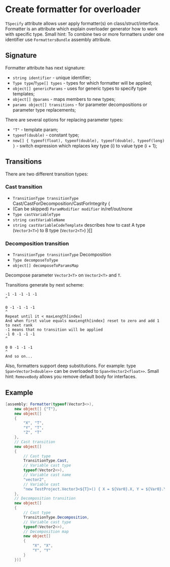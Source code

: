 # Create formatter for overloader
`TSpecify` attribute allows user apply formatter(s) on class/struct/interface.
Formatter is an attribute which explain overloader generator how to work with specific type.
Small hint: To combine two or more formatters under one identifier use `FormattersBundle` assembly attribute.

## Signature
Formatter attribute has next signature:
- `string identifier` - unique identifier;
- `Type type`/`Type[] types` - types for which formatter will be applied;
- `object[] genericParams` - uses for generic types to specify type templates;
- `object[] @params` - maps members to new types;
- `params object[] transitions` - for parameter decompositions or parameter type replacements;

There are several options for replacing parameter types:
- `"T"` - template param;
- `typeof(double)` - constant type;
- `new[]
{
	typeof(float), typeof(double),
	typeof(double), typeof(long)
}` - switch expression which replaces key type (i) to value type (i + 1);

## Transitions
There are two different transition types:
### Cast transition
- `TransitionType transitionType` Cast/CastForDecomposition/CastForIntegrity
{
- (Can be skipped) `ParamModifier modifier` in/ref/out/none
- `Type castVariableType`
- `string castVariableName`
- `string castVariableCodeTemplate` describes how to cast A type (`Vector3<T>`) to B type (`Vector2<T>`)
}[]

### Decomposition transition
- `TransitionType transitionType` Decomposition
- `Type decomposeToType`
- `object[] decomposeToParamsMap`

Decompose parameter `Vector3<T>` on `Vector2<T>` and `T`.

Transitions generate by next scheme:
```
-1 -1 -1 -1 -1
^

0 -1 -1 -1 -1
^
Repeat until it < maxLength[index]
And when first value equals maxLength[index] reset to zero and add 1 to next rank
-1 means that no transition will be applied
-1 0 -1 -1 -1
^

0 0 -1 -1 -1
^
And so on...
```

Also, formatters support deep substitutions. For example: type `Span<Vector3<double>>` can be overloaded to `Span<Vector2<float>>`.
Small hint: `RemoveBody` allows you remove default body for interfaces.

## Example
```csharp
[assembly: Formatter(typeof(Vector3<>),
	new object[] {"T"},
	new object[]
	{
		"X", "T",
		"Y", "T",
		"Z", "T"
	},
	// Cast transition
	new object[]
	{
		// Cast type
		TransitionType.Cast,
		// Variable cast type
		typeof(Vector2<>),
		// Variable cast name
		"vector2",
		// Variable cast
		"new TestProject.Vector3<${T}>() { X = ${Var0}.X, Y = ${Var0}.Y }"
	},
	// Decomposition transition
	new object[]
	{
		// Cast type
		TransitionType.Decomposition,
		// Variable cast type
		typeof(Vector2<>),
		// Decomposition map
		new object[]
		{
			"X", "X",
			"Y", "Y"
		}
	})]
```
